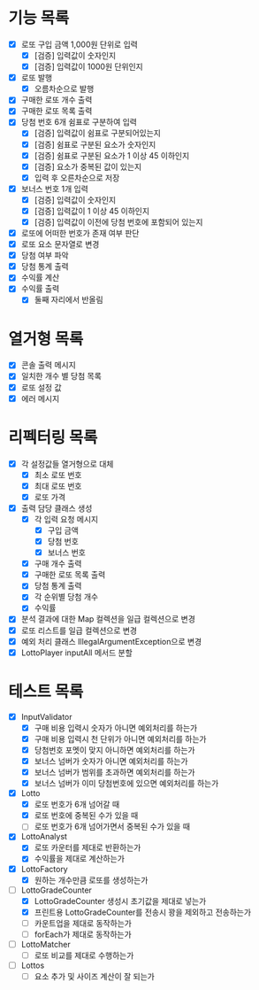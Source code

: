# 기능 목록
- [X] 로또 구입 금액 1,000원 단위로 입력
  - [X] [검증] 입력값이 숫자인지
  - [X] [검증] 입력값이 1000원 단위인지
- [X] 로또 발행
  - [X] 오름차순으로 발행
- [X] 구매한 로또 개수 출력
- [X] 구매한 로또 목록 출력
- [X] 당첨 번호 6개 쉼표로 구분하여 입력
    - [X] [검증] 입력값이 쉼표로 구분되어있는지
    - [X] [검증] 쉼표로 구분된 요소가 숫자인지
    - [X] [검증] 쉼표로 구분된 요소가 1 이상 45 이하인지
    - [X] [검증] 요소가 중복된 값이 있는지
    - [X] 입력 후 오른차순으로 저장
- [X] 보너스 번호 1개 입력
    - [X] [검증] 입력값이 숫자인지
    - [X] [검증] 입력값이 1 이상 45 이하인지 
    - [X] [검증] 입력값이 이전에 당첨 번호에 포함되어 있는지
- [X] 로또에 어떠한 번호가 존재 여부 판단
- [X] 로또 요소 문자열로 변경
- [X] 당첨 여부 파악
- [X] 당첨 통계 출력
- [X] 수익률 계산
- [X] 수익률 출력
  - [X] 둘째 자리에서 반올림

# 열거형 목록
- [X] 콘솔 출력 메시지
- [X] 일치한 개수 별 당첨 목록
- [X] 로또 설정 값
- [X] 에러 메시지 

# 리펙터링 목록
- [X] 각 설정값들 열거형으로 대체
  - [X] 최소 로또 번호
  - [X] 최대 로또 번호
  - [X] 로또 가격
- [X] 출력 담당 클래스 생성
  - [X] 각 입력 요청 메시지
    - [X] 구입 금액
    - [X] 당첨 번호
    - [X] 보너스 번호
  - [X] 구매 개수 출력
  - [X] 구매한 로또 목록 출력
  - [X] 당첨 통계 출력
  - [X] 각 순위별 당첨 개수
  - [X] 수익률
- [X] 분석 결과에 대한 Map 컬렉션을 일급 컬렉션으로 변경
- [X] 로또 리스트를 일급 컬렉션으로 변경
- [X] 예외 처리 클래스 IllegalArgumentException으로 변경 
- [X] LottoPlayer inputAll 메서드 분할

# 테스트 목록
- [X] InputValidator
  - [X] 구매 비용 입력시 숫자가 아니면 예외처리를 하는가
  - [X] 구매 비용 입력시 천 단위가 아니면 예외처리를 하는가
  - [X] 당첨번호 포멧이 맞지 아니하면 예외처리를 하는가
  - [X] 보너스 넘버가 숫자가 아니면 예외처리를 하는가
  - [X] 보너스 넘버가 범위를 초과하면 예외처리를 하는가
  - [X] 보너스 넘버가 이미 당첨번호에 있으면 예외처리를 하는가
- [X] Lotto
  - [X] 로또 번호가 6개 넘어갈 때
  - [X] 로또 번호에 중복된 수가 있을 때
  - [ ] 로또 번호가 6개 넘어가면서 중복된 수가 있을 때
- [X] LottoAnalyst
  - [X] 로또 카운터를 제대로 반환하는가
  - [X] 수익률을 제대로 계산하는가
- [X] LottoFactory
  - [X] 원하는 개수만큼 로또를 생성하는가
- [ ] LottoGradeCounter
  - [X] LottoGradeCounter 생성시 초기값을 제대로 넣는가
  - [X] 프린트용 LottoGradeCounter를 전송시 꽝을 제외하고 전송하는가
  - [ ] 카운트업을 제대로 동작하는가
  - [ ] forEach가 제대로 동작하는가
- [ ] LottoMatcher
  - [ ] 로또 비교를 제대로 수행하는가 
- [ ] Lottos
  - [ ] 요소 추가 및 사이즈 계산이 잘 되는가